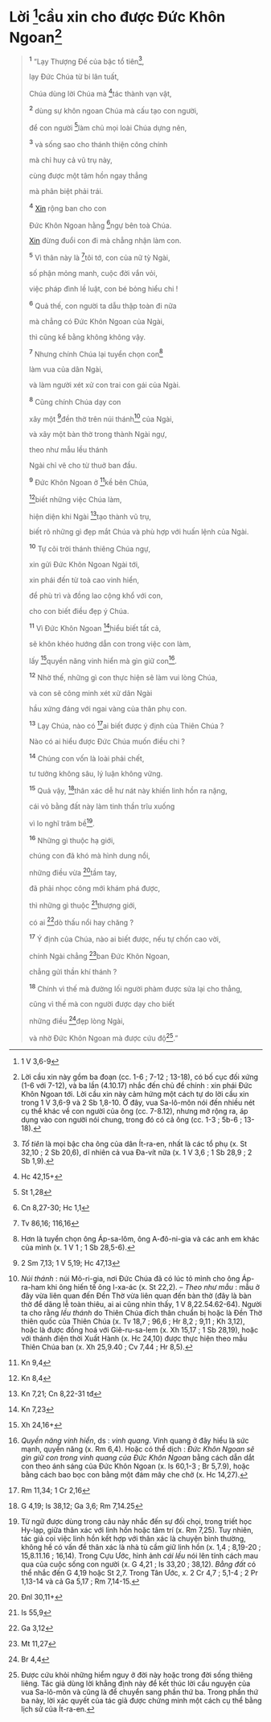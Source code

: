 # Lời [^1@-db77c0a0-9294-4065-b5fc-6f3581b1afe9]cầu xin cho được Đức Khôn Ngoan[^1-db77c0a0-9294-4065-b5fc-6f3581b1afe9]

> <sup><b>1</b></sup> “Lạy Thượng Đế của bậc tổ tiên[^2-db77c0a0-9294-4065-b5fc-6f3581b1afe9],
>
> lạy Đức Chúa từ bi lân tuất,
>
> Chúa dùng lời Chúa mà [^2@-db77c0a0-9294-4065-b5fc-6f3581b1afe9]tác thành vạn vật,
>
> <sup><b>2</b></sup> dùng sự khôn ngoan Chúa mà cấu tạo con người,
>
> để con người [^3@-db77c0a0-9294-4065-b5fc-6f3581b1afe9]làm chủ mọi loài Chúa dựng nên,
>
> <sup><b>3</b></sup> và sống sao cho thánh thiện công chính
>
> mà chỉ huy cả vũ trụ này,
>
> cùng được một tâm hồn ngay thẳng
>
> mà phân biệt phải trái.
>
> <sup><b>4</b></sup> [Xin]() rộng ban cho con
>
> Đức Khôn Ngoan hằng [^4@-db77c0a0-9294-4065-b5fc-6f3581b1afe9]ngự bên toà Chúa.
>
> [Xin]() đừng đuổi con đi mà chẳng nhận làm con.
>
> <sup><b>5</b></sup> Vì thân này là [^5@-db77c0a0-9294-4065-b5fc-6f3581b1afe9]tôi tớ, con của nữ tỳ Ngài,
>
> số phận mỏng manh, cuộc đời vắn vỏi,
>
> việc pháp đình lề luật, con bé bỏng hiểu chi !
>
> <sup><b>6</b></sup> Quả thế, con người ta dẫu thập toàn đi nữa
>
> mà chẳng có Đức Khôn Ngoan của Ngài,
>
> thì cũng kể bằng không không vậy.
>
> <sup><b>7</b></sup> Nhưng chính Chúa lại tuyển chọn con[^3-db77c0a0-9294-4065-b5fc-6f3581b1afe9]
>
> làm vua của dân Ngài,
>
> và làm người xét xử con trai con gái của Ngài.
>
> <sup><b>8</b></sup> Cũng chính Chúa dạy con
>
> xây một [^6@-db77c0a0-9294-4065-b5fc-6f3581b1afe9]đền thờ trên núi thánh[^4-db77c0a0-9294-4065-b5fc-6f3581b1afe9] của Ngài,
>
> và xây một bàn thờ trong thành Ngài ngự,
>
> theo như mẫu lều thánh
>
> Ngài chỉ vẽ cho từ thuở ban đầu.
>
> <sup><b>9</b></sup> Đức Khôn Ngoan ở [^7@-db77c0a0-9294-4065-b5fc-6f3581b1afe9]kề bên Chúa,
>
> [^8@-db77c0a0-9294-4065-b5fc-6f3581b1afe9]biết những việc Chúa làm,
>
> hiện diện khi Ngài [^9@-db77c0a0-9294-4065-b5fc-6f3581b1afe9]tạo thành vũ trụ,
>
> biết rõ những gì đẹp mắt Chúa và phù hợp với huấn lệnh của Ngài.
>
> <sup><b>10</b></sup> Tự cõi trời thánh thiêng Chúa ngự,
>
> xin gửi Đức Khôn Ngoan Ngài tới,
>
> xin phái đến từ toà cao vinh hiển,
>
> để phù trì và đồng lao cộng khổ với con,
>
> cho con biết điều đẹp ý Chúa.
>
> <sup><b>11</b></sup> Vì Đức Khôn Ngoan [^10@-db77c0a0-9294-4065-b5fc-6f3581b1afe9]hiểu biết tất cả,
>
> sẽ khôn khéo hướng dẫn con trong việc con làm,
>
> lấy [^11@-db77c0a0-9294-4065-b5fc-6f3581b1afe9]quyền năng vinh hiển mà gìn giữ con[^5-db77c0a0-9294-4065-b5fc-6f3581b1afe9].
>
> <sup><b>12</b></sup> Nhờ thế, những gì con thực hiện sẽ làm vui lòng Chúa,
>
> và con sẽ công minh xét xử dân Ngài
>
> hầu xứng đáng với ngai vàng của thân phụ con.
>
> <sup><b>13</b></sup> Lạy Chúa, nào có [^12@-db77c0a0-9294-4065-b5fc-6f3581b1afe9]ai biết được ý định của Thiên Chúa ?
>
> Nào có ai hiểu được Đức Chúa muốn điều chi ?
>
> <sup><b>14</b></sup> Chúng con vốn là loài phải chết,
>
> tư tưởng không sâu, lý luận không vững.
>
> <sup><b>15</b></sup> Quả vậy, [^13@-db77c0a0-9294-4065-b5fc-6f3581b1afe9]thân xác dễ hư nát này khiến linh hồn ra nặng,
>
> cái vỏ bằng đất này làm tinh thần trĩu xuống
>
> vì lo nghĩ trăm bề[^6-db77c0a0-9294-4065-b5fc-6f3581b1afe9].
>
> <sup><b>16</b></sup> Những gì thuộc hạ giới,
>
> chúng con đã khó mà hình dung nổi,
>
> những điều vừa [^14@-db77c0a0-9294-4065-b5fc-6f3581b1afe9]tầm tay,
>
> đã phải nhọc công mới khám phá được,
>
> thì những gì thuộc [^15@-db77c0a0-9294-4065-b5fc-6f3581b1afe9]thượng giới,
>
> có ai [^16@-db77c0a0-9294-4065-b5fc-6f3581b1afe9]dò thấu nổi hay chăng ?
>
> <sup><b>17</b></sup> Ý định của Chúa, nào ai biết được, nếu tự chốn cao vời,
>
> chính Ngài chẳng [^17@-db77c0a0-9294-4065-b5fc-6f3581b1afe9]ban Đức Khôn Ngoan,
>
> chẳng gửi thần khí thánh ?
>
> <sup><b>18</b></sup> Chính vì thế mà đường lối người phàm được sửa lại cho thẳng,
>
> cũng vì thế mà con người được dạy cho biết
>
> những điều [^18@-db77c0a0-9294-4065-b5fc-6f3581b1afe9]đẹp lòng Ngài,
>
> và nhờ Đức Khôn Ngoan mà được cứu độ[^7-db77c0a0-9294-4065-b5fc-6f3581b1afe9].”

[^1-db77c0a0-9294-4065-b5fc-6f3581b1afe9]: Lời cầu xin này gồm ba đoạn (cc. 1-6 ; 7-12 ; 13-18), có bố cục đối xứng (1-6 với 7-12), và ba lần (4.10.17) nhắc đến chủ đề chính : xin phái Đức Khôn Ngoan tới. Lời cầu xin này cảm hứng một cách tự do lời cầu xin trong 1 V 3,6-9 và 2 Sb 1,8-10. Ở đây, vua Sa-lô-môn nói đến nhiều nét cụ thể khác về con người của ông (cc. 7-8.12), nhưng mở rộng ra, áp dụng vào con người nói chung, trong đó có cả ông (cc. 1-3 ; 5b-6 ; 13-18).

[^2-db77c0a0-9294-4065-b5fc-6f3581b1afe9]: _Tổ tiên_ là mọi bậc cha ông của dân Ít-ra-en, nhất là các tổ phụ (x. St 32,10 ; 2 Sb 20,6), dĩ nhiên cả vua Đa-vít nữa (x. 1 V 3,6 ; 1 Sb 28,9 ; 2 Sb 1,9).

[^3-db77c0a0-9294-4065-b5fc-6f3581b1afe9]: Hơn là tuyển chọn ông Áp-sa-lôm, ông A-đô-ni-gia và các anh em khác của mình (x. 1 V 1 ; 1 Sb 28,5-6).

[^4-db77c0a0-9294-4065-b5fc-6f3581b1afe9]: _Núi thánh_ : núi Mô-ri-gia, nơi Đức Chúa đã có lúc tỏ mình cho ông Áp-ra-ham khi ông hiến tế ông I-xa-ác (x. St 22,2). – _Theo như mẫu_ : mẫu ở đây vừa liên quan đến Đền Thờ vừa liên quan đến bàn thờ (đây là bàn thờ để dâng lễ toàn thiêu, ai ai cũng nhìn thấy, 1 V 8,22.54.62-64). Người ta cho rằng _lều thánh_ do Thiên Chúa đích thân chuẩn bị hoặc là Đền Thờ thiên quốc của Thiên Chúa (x. Tv 18,7 ; 96,6 ; Hr 8,2 ; 9,11 ; Kh 3,12), hoặc là được đồng hoá với Giê-ru-sa-lem (x. Xh 15,17 ; 1 Sb 28,19), hoặc với thánh điện thời Xuất Hành (x. Hc 24,10) được thực hiện theo mẫu Thiên Chúa ban (x. Xh 25,9.40 ; Cv 7,44 ; Hr 8,5).

[^5-db77c0a0-9294-4065-b5fc-6f3581b1afe9]: _Quyền năng vinh hiển_, ds : _vinh quang_. Vinh quang ở đây hiểu là sức mạnh, quyền năng (x. Rm 6,4). Hoặc có thể dịch : _Đức Khôn Ngoan sẽ gìn giữ con trong vinh quang của Đức Khôn Ngoan_ bằng cách dẫn dắt con theo ánh sáng của Đức Khôn Ngoan (x. Is 60,1-3 ; Br 5,7.9), hoặc bằng cách bao bọc con bằng một đám mây che chở (x. Hc 14,27).

[^6-db77c0a0-9294-4065-b5fc-6f3581b1afe9]: Từ ngữ được dùng trong câu này nhắc đến sự đối chọi, trong triết học Hy-lạp, giữa thân xác với linh hồn hoặc tâm trí (x. Rm 7,25). Tuy nhiên, tác giả coi việc linh hồn kết hợp với thân xác là chuyện bình thường, không hề có vấn đề thân xác là nhà tù cầm giữ linh hồn (x. 1,4 ; 8,19-20 ; 15,8.11.16 ; 16,14). Trong Cựu Ước, hình ảnh _cái lều_ nói lên tính cách mau qua của cuộc sống con người (x. G 4,21 ; Is 33,20 ; 38,12). _Bằng đất_ có thể nhắc đến G 4,19 hoặc St 2,7. Trong Tân Ước, x. 2 Cr 4,7 ; 5,1-4 ; 2 Pr 1,13-14 và cả Ga 5,17 ; Rm 7,14-15.

[^7-db77c0a0-9294-4065-b5fc-6f3581b1afe9]: Được cứu khỏi những hiểm nguy ở đời này hoặc trong đời sống thiêng liêng. Tác giả dùng lời khẳng định này để kết thúc lời cầu nguyện của vua Sa-lô-môn và cũng là để chuyển sang phần thứ ba. Trong phần thứ ba này, lời xác quyết của tác giả được chứng minh một cách cụ thể bằng lịch sử của Ít-ra-en.

[^1@-db77c0a0-9294-4065-b5fc-6f3581b1afe9]: 1 V 3,6-9

[^2@-db77c0a0-9294-4065-b5fc-6f3581b1afe9]: Hc 42,15+

[^3@-db77c0a0-9294-4065-b5fc-6f3581b1afe9]: St 1,28

[^4@-db77c0a0-9294-4065-b5fc-6f3581b1afe9]: Cn 8,27-30; Hc 1,1

[^5@-db77c0a0-9294-4065-b5fc-6f3581b1afe9]: Tv 86,16; 116,16

[^6@-db77c0a0-9294-4065-b5fc-6f3581b1afe9]: 2 Sm 7,13; 1 V 5,19; Hc 47,13

[^7@-db77c0a0-9294-4065-b5fc-6f3581b1afe9]: Kn 9,4

[^8@-db77c0a0-9294-4065-b5fc-6f3581b1afe9]: Kn 8,4

[^9@-db77c0a0-9294-4065-b5fc-6f3581b1afe9]: Kn 7,21; Cn 8,22-31 tđ

[^10@-db77c0a0-9294-4065-b5fc-6f3581b1afe9]: Kn 7,23

[^11@-db77c0a0-9294-4065-b5fc-6f3581b1afe9]: Xh 24,16+

[^12@-db77c0a0-9294-4065-b5fc-6f3581b1afe9]: Rm 11,34; 1 Cr 2,16

[^13@-db77c0a0-9294-4065-b5fc-6f3581b1afe9]: G 4,19; Is 38,12; Ga 3,6; Rm 7,14.25

[^14@-db77c0a0-9294-4065-b5fc-6f3581b1afe9]: Đnl 30,11+

[^15@-db77c0a0-9294-4065-b5fc-6f3581b1afe9]: Is 55,9

[^16@-db77c0a0-9294-4065-b5fc-6f3581b1afe9]: Ga 3,12

[^17@-db77c0a0-9294-4065-b5fc-6f3581b1afe9]: Mt 11,27

[^18@-db77c0a0-9294-4065-b5fc-6f3581b1afe9]: Br 4,4
